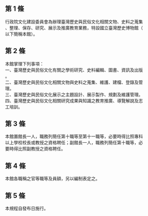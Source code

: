 第 1 條
-------
行政院文化建設委員會為辦理臺灣歷史與民俗文化相關文物、史料之蒐集  
、整理、保存、研究、展示及推廣教育業務，特設國立臺灣歷史博物館（  
以下簡稱本館）。

第 2 條
-------
本館掌理下列事項：  
一、臺灣歷史與民俗文化有關之學術研究、史料編輯、圖書、資訊及出版  
    。  
二、臺灣歷史與民俗文化相關文物與史料之蒐集、維護、建檔、登錄及管  
    理。  
三、臺灣歷史與民俗文化展示之主題設計、展示製作、規劃及維護管理。  
四、臺灣歷史與民俗文化相關研究成果與知識之教育推廣、導覽解說及志  
    工培訓。

第 3 條
-------
本館置館長一人，職務列簡任第十職等至第十一職等，必要時得比照專科  
以上學校校長或教授之資格聘任；副館長一人，職務列簡任第十職等，必  
要時得比照副教授之資格聘任。

第 4 條
-------
本館各職稱之官等職等及員額，另以編制表定之。

第 5 條
-------
本規程自發布日施行。


